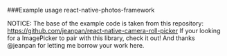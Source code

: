 ###Example usage react-native-photos-framework

NOTICE: The base of the example code is taken from this repository:
https://github.com/jeanpan/react-native-camera-roll-picker
If your looking for a ImagePicker to pair with this library, check it out!
And thanks @jeanpan for letting me borrow your work here.
